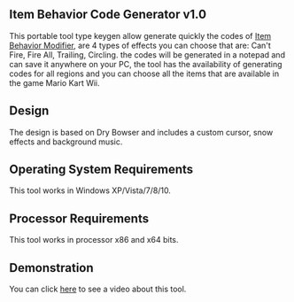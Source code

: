 ## Item Behavior Code Generator v1.0
This portable tool type keygen allow generate quickly the codes of [Item Behavior Modifier](https://pastebin.com/ST3vq6se), are 4 types of effects you can choose that are: Can't Fire, Fire All, Trailing, Circling. the codes will be generated in a notepad and can save it anywhere on your PC, the tool has the availability of generating codes for all regions and you can choose all the items that are available in the game Mario Kart Wii.

## Design
The design is based on Dry Bowser and includes a custom cursor, snow effects and background music.

## Operating System Requirements
This tool works in Windows XP/Vista/7/8/10.

## Processor Requirements
This tool works in processor x86 and x64 bits.

## Demonstration
You can click [here](https://www.youtube.com/watch?v=ww01EsWaXsA) to see a video about this tool.
